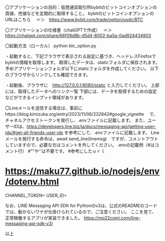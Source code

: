 〇アプリケーションの目的：仮想通貨取引所bybitのビットコインオプションの買値、売値などを定期的に取得すること。
bybitのビットコインオプションのURLはこちら　
＝＞　https://www.bybit.com/trade/option/usdc/BTC

〇アプリケーションの仕様書（chatGPTで作成）　
＝＞　https://chatgpt.com/share/66f08d8b-d5d4-8002-ba5a-0ad924434903

〇起動方法（ローカル）
python btc_option.py

・起動すると、下記ブラウザで表示される設定に基づき、ヘッドレスFirefoxでbybitの情報を取得します。
取得したデータは、staticフォルダに保存されます。
予めアプリケーションフォルダ以下にstaticフォルダを作成してください。
以下のブラウザからリンクしても確認できます。

・起動後、ブラウザに　http://127.0.0.1:8080/static と入力してください。
上部には、取得したデータへのリンク一覧
下部には、データを取得するための設定などができるインプット領域があります。

〇Lineメールを送信する場合は、事前にhttps://blog.kimizuka.org/entry/2023/11/08/232842#google_vignette　
で、チャネルアクセストークンを発行し、.envファイルに記載します。
また、ユーザーIDは、https://developers.line.biz/ja/docs/messaging-api/getting-user-ids/#get-all-friends-user-ids
を参考にして、.envファイルに記載します。
Lineメールを発行する命令は、await send_line(linemsg)　ですが、コメントアウトしていますので、必要な方はコメントを外してください。
.envの記載例（#はコメント行）
#""や''は不要です。
#参考にしたｕｒｌ
# https://maku77.github.io/nodejs/env/dotenv.html
CHANNEL_TOKEN=
USER_ID=


なお、LINE Messaging API SDK for Pythonのv3は、公式のREADMEのコードでは、動かないワナが仕掛けられているので、ご注意ください。
ここを見て、正常稼働するアプリが実装できました。
https://mo22comi.com/line-messaging-api-sdk-v3/

以上

